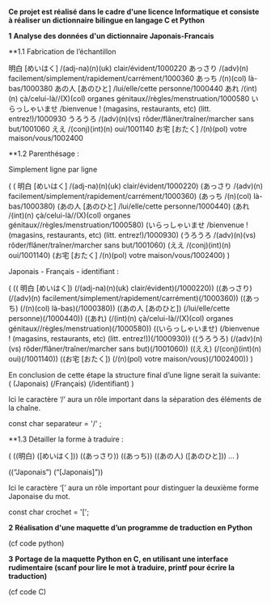 **Ce projet est réalisé dans le cadre d'une licence Informatique et consiste à réaliser un dictionnaire bilingue en langage C et Python**

**1**
**Analyse des données d'un dictionnaire Japonais-Francais**


**1.1 Fabrication de l’échantillon

明白 [めいはく] /(adj-na)(n)(uk) clair/évident/1000220
あっさり /(adv)(n) facilement/simplement/rapidement/carrément/1000360
あっち /(n)(col) là-bas/1000380
あの人 [あのひと] /lui/elle/cette personne/1000440
あれ /(int)(n) çà/celui-là//(X)(col) organes génitaux//règles/menstruation/1000580
いらっしゃいませ /bienvenue ! (magasins, restaurants, etc) (litt. entrez!)/1000930
うろうろ /(adv)(n)(vs) rôder/flâner/traîner/marcher sans but/1001060
ええ /(conj)(int)(n) oui/1001140
お宅 [おたく] /(n)(pol) votre maison/vous/1002400

**1.2 Parenthésage :

Simplement ligne par ligne

( ( 明白 [めいはく] /(adj-na)(n)(uk) clair/évident/1000220)
  (あっさり /(adv)(n) facilement/simplement/rapidement/carrément/1000360)
  (あっち /(n)(col) là-bas/1000380)
  (あの人 [あのひと] /lui/elle/cette personne/1000440)
  (あれ /(int)(n) çà/celui-là//(X)(col) organes génitaux//règles/menstruation/1000580)
  (いらっしゃいませ /bienvenue ! (magasins, restaurants, etc) (litt. entrez!)/1000930)
  (うろうろ /(adv)(n)(vs) rôder/flâner/traîner/marcher sans but/1001060)
  (ええ /(conj)(int)(n) oui/1001140)
  (お宅 [おたく] /(n)(pol) votre maison/vous/1002400) )

Japonais - Français - identifiant : 

( (( 明白 [めいはく]) (/(adj-na)(n)(uk) clair/évident)(/1000220))
  ((あっさり) (/(adv)(n) facilement/simplement/rapidement/carrément)(/1000360))
  ((あっち) (/(n)(col) là-bas)(/1000380))
  ((あの人 [あのひと]) (/lui/elle/cette personne)(/1000440))
  ((あれ) (/(int)(n) çà/celui-là//(X)(col) organes génitaux//règles/menstruation)(/1000580))
  ((いらっしゃいませ) (/bienvenue ! (magasins, restaurants, etc) (litt. entrez!))(/1000930))
  ((うろうろ) (/(adv)(n)(vs) rôder/flâner/traîner/marcher sans but)(/1001060))
  ((ええ) (/(conj)(int)(n) oui)(/1001140))
  ((お宅 [おたく]) (/(n)(pol) votre maison/vous)(/1002400)) )
 
En conclusion de cette étape la structure final d’une ligne serait la suivante:
( (Japonais) (/Français) (/identifiant) )

Ici le caractère ‘/’ aura un rôle important dans la séparation des éléments de la chaîne. 

const char separateur = '/' ;

**1.3 Détailler la forme à traduire :

( ((明白) ([めいはく])) 
((あっさり)) 
((あっち)) 
((あの人) ([あのひと])) … )
 
((“Japonais”) (“[Japonais]”)) 

Ici le caractère ‘[’ aura un rôle important pour distinguer la deuxième forme Japonaise du mot.

const char crochet = '[';

**2**
**Réalisation d'une maquette d’un programme de traduction en Python** 

(cf code python)

**3**
**Portage de la maquette Python en C, en utilisant une interface rudimentaire (scanf pour lire le mot à traduire, printf pour écrire la traduction)**

(cf code C)


